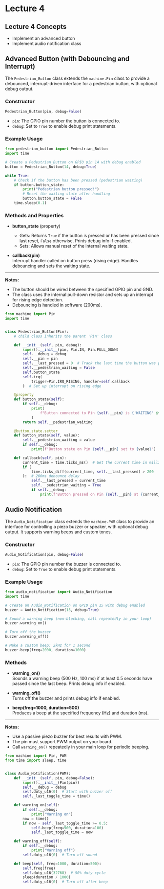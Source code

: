# Lecture 4

## Lecture 4 Concepts
- Implement an advanced button
- Implement audio notification class


## Advanced Button (with Debouncing and Interrupt)

The `Pedestrian_Button` class extends the `machine.Pin` class to provide a debounced, interrupt-driven interface for a pedestrian button, with optional debug output.

### Constructor

```python
Pedestrian_Button(pin, debug=False)
```
- `pin`: The GPIO pin number the button is connected to.
- `debug`: Set to `True` to enable debug print statements.

### Example Usage

```python
from pedestrian_button import Pedestrian_Button
import time

# Create a Pedestrian_Button on GPIO pin 14 with debug enabled
button = Pedestrian_Button(14, debug=True)

while True:
    # Check if the button has been pressed (pedestrian waiting)
    if button.button_state:
        print("Pedestrian button pressed!")
        # Reset the waiting state after handling
        button.button_state = False
    time.sleep(0.1)
```

### Methods and Properties

- **button_state** (property)  
  - Gets: Returns `True` if the button is pressed or has been pressed since last reset, `False` otherwise. Prints debug info if enabled.
  - Sets: Allows manual reset of the internal waiting state.

- **callback(pin)**  
  Interrupt handler called on button press (rising edge). Handles debouncing and sets the waiting state.

---

**Notes:**  
- The button should be wired between the specified GPIO pin and GND.
- The class uses the internal pull-down resistor and sets up an interrupt for rising edge detection.
- Debouncing is handled in software (200ms).


```python
from machine import Pin
import time


class Pedestrian_Button(Pin):
    # child class inherits the parent 'Pin' class

    def __init__(self, pin, debug):
        super().__init__(pin, Pin.IN, Pin.PULL_DOWN)
        self.__debug = debug
        self.__pin = pin
        self.__last_pressed = 0  # Track the last time the button was pressed
        self.__pedestrian_waiting = False
        self.button_state
        self.irq(
            trigger=Pin.IRQ_RISING, handler=self.callback
        )  # Set up interrupt on rising edge

    @property
    def button_state(self):
        if self.__debug:
            print(
                f"Button connected to Pin {self.__pin} is {'WAITING' if self.__pedestrian_waiting else 'NOT WAITING'}"
            )
        return self.__pedestrian_waiting

    @button_state.setter
    def button_state(self, value):
        self.__pedestrian_waiting = value
        if self.__debug:
            print(f"Button state on Pin {self.__pin} set to {value}")

    def callback(self, pin):
        current_time = time.ticks_ms()  # Get the current time in milliseconds
        if (
            time.ticks_diff(current_time, self.__last_pressed) > 200
        ):  # 200ms debounce delay
            self.__last_pressed = current_time
            self.__pedestrian_waiting = True
            if self.__debug:
                print(f"Button pressed on Pin {self.__pin} at {current_time}ms")
```

## Audio Notification

The `Audio_Notification` class extends the `machine.PWM` class to provide an interface for controlling a piezo buzzer or speaker, with optional debug output. It supports warning beeps and custom tones.

### Constructor

```python
Audio_Notification(pin, debug=False)
```
- `pin`: The GPIO pin number the buzzer is connected to.
- `debug`: Set to `True` to enable debug print statements.

### Example Usage

```python
from audio_notification import Audio_Notification
import time

# Create an Audio_Notification on GPIO pin 15 with debug enabled
buzzer = Audio_Notification(15, debug=True)

# Sound a warning beep (non-blocking, call repeatedly in your loop)
buzzer.warning_on()

# Turn off the buzzer
buzzer.warning_off()

# Make a custom beep: 2kHz for 1 second
buzzer.beep(freq=2000, duration=1000)
```

### Methods

- **warning_on()**  
  Sounds a warning beep (500 Hz, 100 ms) if at least 0.5 seconds have passed since the last beep. Prints debug info if enabled.

- **warning_off()**  
  Turns off the buzzer and prints debug info if enabled.

- **beep(freq=1000, duration=500)**  
  Produces a beep at the specified frequency (Hz) and duration (ms).

---

**Notes:**  
- Use a passive piezo buzzer for best results with PWM.
- The pin must support PWM output on your board.
- Call `warning_on()` repeatedly in your main loop for periodic beeping.


```python
from machine import Pin, PWM
from time import sleep, time


class Audio_Notification(PWM):
    def __init__(self, pin, debug=False):
        super().__init__(Pin(pin))
        self.__debug = debug
        self.duty_u16(0)  # Start with buzzer off
        self._last_toggle_time = time()

    def warning_on(self):
        if self.__debug:
            print("Warning on")
        now = time()
        if now - self._last_toggle_time >= 0.5:
            self.beep(freq=500, duration=100)
            self._last_toggle_time = now

    def warning_off(self):
        if self.__debug:
            print("Warning off")
        self.duty_u16(0)  # Turn off sound

    def beep(self, freq=1000, duration=500):
        self.freq(freq)
        self.duty_u16(32768)  # 50% duty cycle
        sleep(duration / 1000)
        self.duty_u16(0)  # Turn off after beep

```